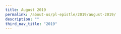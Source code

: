 ```yaml
---
title: August 2019
permalink: /about-us/pl-epistle/2019/august-2019/
description: ""
third_nav_title: "2019"
---
```

